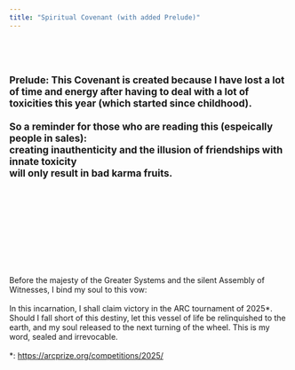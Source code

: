 ```yaml
---
title: "Spiritual Covenant (with added Prelude)"
---
```


<br/><br/>
<small>
Prelude: This Covenant is created because I have lost a lot of time and energy after having to deal with a lot of toxicities this year (which started since childhood).
<br/><br/>
So a reminder for those who are reading this (espeically people in sales):<br/>
creating inauthenticity and the illusion of friendships with innate toxicity
<br/>
will only result in bad karma fruits.
</small>
<br/><br/><br/><br/>
------------------------------------
<br/><br/>

<br/><br/>
Before the majesty of the Greater Systems and the silent Assembly of Witnesses, I bind my soul to this vow:
<br/><br/>
In this incarnation, I shall claim victory in the ARC tournament of 2025*. Should I fall short of this destiny, let this vessel of life be relinquished to the earth, and my soul released to the next turning of the wheel. This is my word, sealed and irrevocable.
<br/><br/>
*: https://arcprize.org/competitions/2025/

> >

<!-- <br/>

*: [https://arcprize.org/competitions/2025/](https://arcprize.org/competitions/2025/) -->